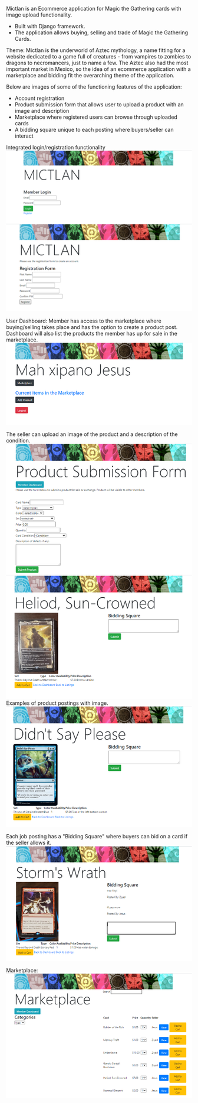 Mictlan is an Ecommerce application for Magic the Gathering cards with image upload functionality. 
- Built with Django framework.
- The application allows buying, selling and trade of Magic the Gathering Cards. 
 

Theme:
Mictlan is the underworld of Aztec mythology, a name fitting for a website dedicated to a game full 
of creatures - from vampires to zombies to dragons to necromancers, just to name a few. The Aztec also
had the most important market in Mexico, so the idea of an ecommerce application with a marketplace 
and bidding fit the overarching theme of the application. 


Below are images of some of the functioning features of the application: 
- Account registration
- Product submission form that allows user to upload a product with an image and description
- Marketplace where registered users can browse through uploaded cards
- A bidding square unique to each posting where buyers/seller can interact

Integrated login/registration functionality
![ScreenShot](./Project_Images/login_page.PNG)
![ScreenShot](./Project_Images/registration_page.PNG)

User Dashboard: Member has access to the marketplace where buying/selling takes place 
and has the option to create a product post. Dashboard will also list the products the member
has up for sale in the marketplace.
![ScreenShot](./Project_Images/dashboard.PNG)

The seller can upload an image of the product and a description of the condition. 
![ScreenShot](./Project_Images/product_submission.PNG)
![ScreenShot](./Project_Images/posting_2.PNG)
Examples of product postings with image.
![ScreenShot](./Project_Images/posting_1.PNG)

Each job posting has a "Bidding Square" where buyers can bid on a card if the seller allows it.
![ScreenShot](./Project_Images/bidding_square.PNG)


Marketplace:
![ScreenShot](./Project_Images/marketplace.PNG)


